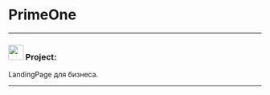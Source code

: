 # PrimeOne
***
 <h3> <img src="https://github.githubassets.com/images/icons/emoji/unicode/1f4d6.png" width="30"> Project: </h3> LandingPage для бизнеса.

***

